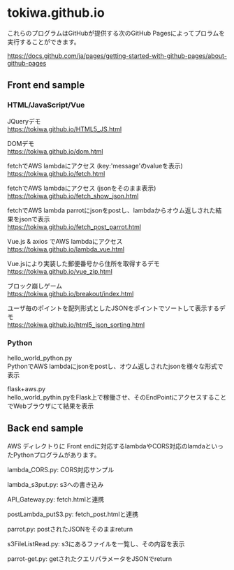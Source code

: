 # tokiwa.github.io
これらのプログラムはGitHubが提供する次のGitHub Pagesによってプロラムを実行することができます。

https://docs.github.com/ja/pages/getting-started-with-github-pages/about-github-pages

## Front end sample
### HTML/JavaScript/Vue

JQueryデモ  
https://tokiwa.github.io/HTML5_JS.html

DOMデモ  
https://tokiwa.github.io/dom.html

fetchでAWS lambdaにアクセス (key:'message'のvalueを表示)  
https://tokiwa.github.io/fetch.html

fetchでAWS lambdaにアクセス (jsonをそのまま表示)  
https://tokiwa.github.io/fetch_show_json.html

fetchでAWS lambda parrotにjsonをpostし、lambdaからオウム返しされた結果をjsonで表示  
https://tokiwa.github.io/fetch_post_parrot.html

Vue.js & axios でAWS lambdaにアクセス  
https://tokiwa.github.io/lambda_vue.html

Vue.jsにより実装した郵便番号から住所を取得するデモ  
https://tokiwa.github.io/vue_zip.html

ブロック崩しゲーム  
https://tokiwa.github.io/breakout/index.html

ユーザ毎のポイントを配列形式としたJSONをポイントでソートして表示するデモ  
https://tokiwa.github.io/html5_json_sorting.html

### Python

hello_world_python.py  
PythonでAWS lambdaにjsonをpostし、オウム返しされたjsonを様々な形式で表示

flask+aws.py  
hello_world_pythin.pyをFlask上で稼働させ、そのEndPointにアクセスすることでWebブラウザにて結果を表示

## Back end sample
AWS ディレクトりに Front endに対応するlambdaやCORS対応のlamdaといったPythonプログラムがあります。

lambda_CORS.py: CORS対応サンプル

lambda_s3put.py: s3への書き込み

API_Gateway.py: fetch.htmlと連携

postLambda_putS3.py: fetch_post.htmlと連携

parrot.py: postされたJSONをそのままreturn

s3FileListRead.py: s3にあるファイルを一覧し、その内容を表示

parrot-get.py: getされたクエリパラメータをJSONでreturn